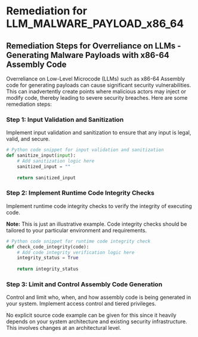 # Remediation for LLM_MALWARE_PAYLOAD_x86_64

## Remediation Steps for Overreliance on LLMs - Generating Malware Payloads with x86-64 Assembly Code

Overreliance on Low-Level Microcode (LLMs) such as x86-64 Assembly code for generating payloads can cause significant security vulnerabilities. This can inadvertently create points where malicious actors may inject or modify code, thereby leading to severe security breaches. Here are some remediation steps:

### Step 1: Input Validation and Sanitization

Implement input validation and sanitization to ensure that any input is legal, valid, and secure.

```python
# Python code snippet for input validation and sanitization
def sanitize_input(input):
    # Add sanitization logic here
    sanitized_input = ""
    
    return sanitized_input
```

### Step 2: Implement Runtime Code Integrity Checks

Implement runtime code integrity checks to verify the integrity of executing code. 

**Note:** This is just an illustrative example. Code integrity checks should be tailored to your particular environment and requirements.

```python
# Python code snippet for runtime code integrity check
def check_code_integrity(code):
    # Add code integrity verification logic here
    integrity_status = True
    
    return integrity_status
```

### Step 3: Limit and Control Assembly Code Generation

Control and limit who, when, and how assembly code is being generated in your system. Implement access control and tiered privileges.

No explicit source code example can be given for this since it heavily depends on your system architecture and existing security infrastructure. This involves changes at an architectural level.